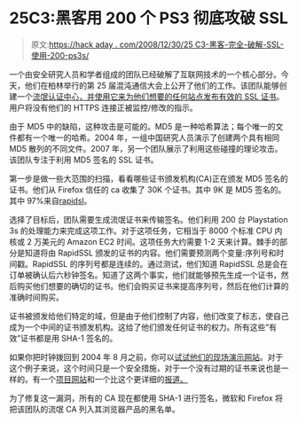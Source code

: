 # 25C3:黑客用 200 个 PS3 彻底攻破 SSL

> 原文:[https://hack aday . com/2008/12/30/25 C3-黑客-完全-破解-SSL-使用-200-ps3s/](https://hackaday.com/2008/12/30/25c3-hackers-completely-break-ssl-using-200-ps3s/)

一个由安全研究人员和学者组成的团队已经破解了互联网技术的一个核心部分。今天，他们在柏林举行的第 25 届混沌通信大会上公开了他们的工作。该团队能够创建一个[流氓认证中心，并使用它来为他们想要的任何站点发布有效的 SSL 证书](http://phreedom.org/research/rogue-ca/ "Creating a rogue CA certificate")。用户将没有他们的 HTTPS 连接正被监控/修改的指示。

由于 MD5 中的缺陷，这种攻击是可能的。MD5 是一种哈希算法；每个唯一的文件都有一个唯一的哈希。2004 年，一组中国研究人员演示了创建两个具有相同 MD5 散列的不同文件。2007 年，另一个团队展示了利用这些碰撞的理论攻击。该团队专注于利用 MD5 签名的 SSL 证书。

第一步是做一些大范围的扫描，看看哪些证书颁发机构(CA)正在颁发 MD5 签名的证书。他们从 Firefox 信任的 ca 收集了 30K 个证书。其中 9K 是 MD5 签名的。其中 97%来自[rapidsl](http://www.rapidssl.com/ "SSL Certificate Free SSL Certificates RapidSSL Certificate Authority")。

选择了目标后，团队需要生成流氓证书来传输签名。他们利用 200 台 Playstation 3s 的处理能力来完成这项工作。对于这项任务，它相当于 8000 个标准 CPU 内核或 2 万美元的 Amazon EC2 时间。这项任务大约需要 1-2 天来计算。棘手的部分是知道将由 RapidSSL 颁发的证书的内容。他们需要预测两个变量:序列号和时间戳。RapidSSL 的序列号都是连续的。通过测试，他们知道 RapidSSL 总是会在订单被确认后六秒钟签名。知道了这两个事实，他们就能够预先生成一个证书，然后购买他们想要的确切的证书。他们会购买证书来提高序列号，然后在他们计算的准确时间购买。

证书被颁发给他们特定的域，但是由于他们控制了内容，他们改变了标志，使自己成为一个中间的证书颁发机构。这给了他们颁发任何证书的权力。所有这些“有效”证书都是用 SHA-1 签名的。

如果你把时钟拨回到 2004 年 8 月之前，你可以[试试他们的现场演示网站](http://i.broke.the.internet.and.all.i.got.was.this.t-shirt.phreedom.org/)。对于这个例子来说，这个时间只是一个安全措施，对于一个没有过期的证书来说也是一样的。有一个[项目网站](http://phreedom.org/research/rogue-ca/ "Creating a rogue CA certificate")和一个比这个更详细的[报道。](http://www.win.tue.nl/hashclash/rogue-ca/ "MD5 considered harmful today")

为了修复这一漏洞，所有的 CA 现在都使用 SHA-1 进行签名，微软和 Firefox 将把该团队的流氓 CA 列入其浏览器产品的黑名单。